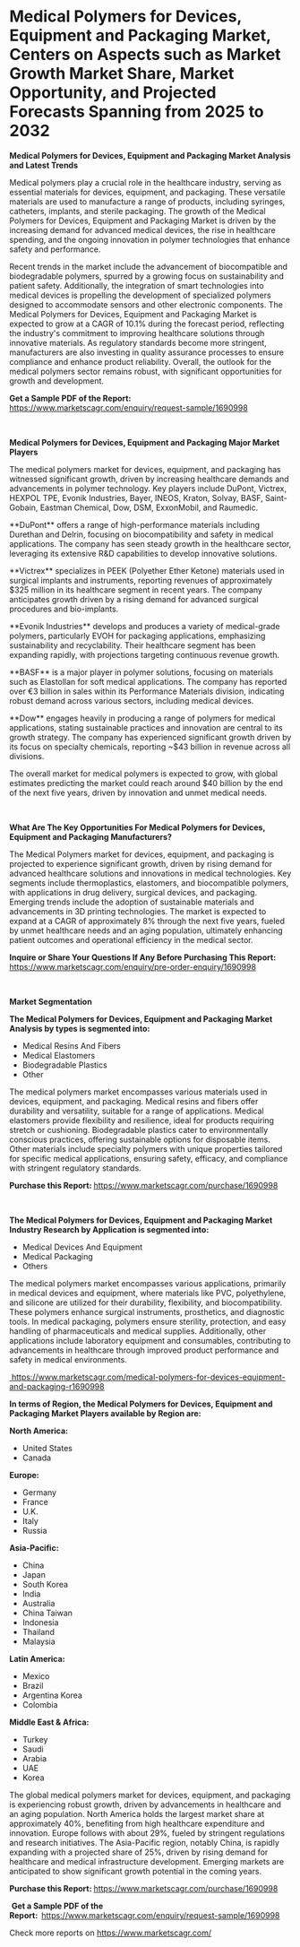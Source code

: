 <p><h1>Medical Polymers for Devices, Equipment and Packaging Market, Centers on Aspects such as Market Growth Market Share, Market Opportunity, and Projected Forecasts Spanning from 2025 to 2032</h1></p><p><strong>Medical Polymers for Devices, Equipment and Packaging Market Analysis and Latest Trends</strong></p>
<p><p>Medical polymers play a crucial role in the healthcare industry, serving as essential materials for devices, equipment, and packaging. These versatile materials are used to manufacture a range of products, including syringes, catheters, implants, and sterile packaging. The growth of the Medical Polymers for Devices, Equipment and Packaging Market is driven by the increasing demand for advanced medical devices, the rise in healthcare spending, and the ongoing innovation in polymer technologies that enhance safety and performance.</p><p>Recent trends in the market include the advancement of biocompatible and biodegradable polymers, spurred by a growing focus on sustainability and patient safety. Additionally, the integration of smart technologies into medical devices is propelling the development of specialized polymers designed to accommodate sensors and other electronic components. The Medical Polymers for Devices, Equipment and Packaging Market is expected to grow at a CAGR of 10.1% during the forecast period, reflecting the industry's commitment to improving healthcare solutions through innovative materials. As regulatory standards become more stringent, manufacturers are also investing in quality assurance processes to ensure compliance and enhance product reliability. Overall, the outlook for the medical polymers sector remains robust, with significant opportunities for growth and development.</p></p>
<p><strong>Get a Sample PDF of the Report:&nbsp;</strong> <a href="https://www.marketscagr.com/enquiry/request-sample/1690998?utm_campaign=3217&utm_medium=2&utm_source=Github&utm_content=ia&utm_term=26032025&utm_id=medical-polymers-for-devices-equipment-and-packaging">https://www.marketscagr.com/enquiry/request-sample/1690998</a></p>
<p>&nbsp;</p>
<p><strong>Medical Polymers for Devices, Equipment and Packaging Major Market Players</strong></p>
<p><p>The medical polymers market for devices, equipment, and packaging has witnessed significant growth, driven by increasing healthcare demands and advancements in polymer technology. Key players include DuPont, Victrex, HEXPOL TPE, Evonik Industries, Bayer, INEOS, Kraton, Solvay, BASF, Saint-Gobain, Eastman Chemical, Dow, DSM, ExxonMobil, and Raumedic.</p><p>**DuPont** offers a range of high-performance materials including Durethan and Delrin, focusing on biocompatibility and safety in medical applications. The company has seen steady growth in the healthcare sector, leveraging its extensive R&D capabilities to develop innovative solutions.</p><p>**Victrex** specializes in PEEK (Polyether Ether Ketone) materials used in surgical implants and instruments, reporting revenues of approximately $325 million in its healthcare segment in recent years. The company anticipates growth driven by a rising demand for advanced surgical procedures and bio-implants.</p><p>**Evonik Industries** develops and produces a variety of medical-grade polymers, particularly EVOH for packaging applications, emphasizing sustainability and recyclability. Their healthcare segment has been expanding rapidly, with projections targeting continuous revenue growth.</p><p>**BASF** is a major player in polymer solutions, focusing on materials such as Elastollan for soft medical applications. The company has reported over €3 billion in sales within its Performance Materials division, indicating robust demand across various sectors, including medical devices.</p><p>**Dow** engages heavily in producing a range of polymers for medical applications, stating sustainable practices and innovation are central to its growth strategy. The company has experienced significant growth driven by its focus on specialty chemicals, reporting ~$43 billion in revenue across all divisions.</p><p>The overall market for medical polymers is expected to grow, with global estimates predicting the market could reach around $40 billion by the end of the next five years, driven by innovation and unmet medical needs.</p></p>
<p>&nbsp;</p>
<p><strong>What Are The Key Opportunities For Medical Polymers for Devices, Equipment and Packaging Manufacturers?</strong></p>
<p><p>The Medical Polymers market for devices, equipment, and packaging is projected to experience significant growth, driven by rising demand for advanced healthcare solutions and innovations in medical technologies. Key segments include thermoplastics, elastomers, and biocompatible polymers, with applications in drug delivery, surgical devices, and packaging. Emerging trends include the adoption of sustainable materials and advancements in 3D printing technologies. The market is expected to expand at a CAGR of approximately 8% through the next five years, fueled by unmet healthcare needs and an aging population, ultimately enhancing patient outcomes and operational efficiency in the medical sector.</p></p>
<p><strong>Inquire or Share Your Questions If Any Before Purchasing This Report:</strong> <a href="https://www.marketscagr.com/enquiry/pre-order-enquiry/1690998?utm_campaign=3217&utm_medium=2&utm_source=Github&utm_content=ia&utm_term=26032025&utm_id=medical-polymers-for-devices-equipment-and-packaging">https://www.marketscagr.com/enquiry/pre-order-enquiry/1690998</a></p>
<p>&nbsp;</p>
<p><strong>Market Segmentation</strong></p>
<p><strong>The Medical Polymers for Devices, Equipment and Packaging Market Analysis by types is segmented into:</strong></p>
<p><ul><li>Medical Resins And Fibers</li><li>Medical Elastomers</li><li>Biodegradable Plastics</li><li>Other</li></ul></p>
<p><p>The medical polymers market encompasses various materials used in devices, equipment, and packaging. Medical resins and fibers offer durability and versatility, suitable for a range of applications. Medical elastomers provide flexibility and resilience, ideal for products requiring stretch or cushioning. Biodegradable plastics cater to environmentally conscious practices, offering sustainable options for disposable items. Other materials include specialty polymers with unique properties tailored for specific medical applications, ensuring safety, efficacy, and compliance with stringent regulatory standards.</p></p>
<p><strong>Purchase this Report:&nbsp;</strong><a href="https://www.marketscagr.com/purchase/1690998?utm_campaign=3217&utm_medium=2&utm_source=Github&utm_content=ia&utm_term=26032025&utm_id=medical-polymers-for-devices-equipment-and-packaging">https://www.marketscagr.com/purchase/1690998</a></p>
<p>&nbsp;</p>
<p><strong>The Medical Polymers for Devices, Equipment and Packaging Market Industry Research by Application is segmented into:</strong></p>
<p><ul><li>Medical Devices And Equipment</li><li>Medical Packaging</li><li>Others</li></ul></p>
<p><p>The medical polymers market encompasses various applications, primarily in medical devices and equipment, where materials like PVC, polyethylene, and silicone are utilized for their durability, flexibility, and biocompatibility. These polymers enhance surgical instruments, prosthetics, and diagnostic tools. In medical packaging, polymers ensure sterility, protection, and easy handling of pharmaceuticals and medical supplies. Additionally, other applications include laboratory equipment and consumables, contributing to advancements in healthcare through improved product performance and safety in medical environments.</p></p>
<p><a href="https://www.marketscagr.com/medical-polymers-for-devices-equipment-and-packaging-r1690998?utm_campaign=3217&utm_medium=2&utm_source=Github&utm_content=ia&utm_term=26032025&utm_id=medical-polymers-for-devices-equipment-and-packaging">&nbsp;https://www.marketscagr.com/medical-polymers-for-devices-equipment-and-packaging-r1690998</a></p>
<p><strong>In terms of Region, the Medical Polymers for Devices, Equipment and Packaging Market Players available by Region are:</strong></p>
<p>
    <p> <strong> North America: </strong>
        <ul>
            <li>United States</li>
            <li>Canada</li>
        </ul>
        </p> 
    <p> <strong> Europe: </strong>
        <ul>
            <li>Germany</li>
            <li>France</li>
            <li>U.K.</li>
            <li>Italy</li>
            <li>Russia</li>
        </ul>
        </p> 
    <p> <strong> Asia-Pacific: </strong>
        <ul>
            <li>China</li>
            <li>Japan</li>
            <li>South Korea</li>
            <li>India</li>
            <li>Australia</li>
            <li>China Taiwan</li>
            <li>Indonesia</li>
            <li>Thailand</li>
            <li>Malaysia</li>
        </ul>
        </p> 
    <p> <strong> Latin America: </strong>
        <ul>
            <li>Mexico</li>
            <li>Brazil</li>
            <li>Argentina Korea</li>
            <li>Colombia</li>
        </ul>
        </p> 
    <p> <strong> Middle East & Africa: </strong>
        <ul>
            <li>Turkey</li>
            <li>Saudi</li>
            <li>Arabia</li>
            <li>UAE</li>
            <li>Korea</li>
        </ul>
    </p>
    </p>
<p><p>The global medical polymers market for devices, equipment, and packaging is experiencing robust growth, driven by advancements in healthcare and an aging population. North America holds the largest market share at approximately 40%, benefiting from high healthcare expenditure and innovation. Europe follows with about 29%, fueled by stringent regulations and research initiatives. The Asia-Pacific region, notably China, is rapidly expanding with a projected share of 25%, driven by rising demand for healthcare and medical infrastructure development. Emerging markets are anticipated to show significant growth potential in the coming years.</p></p>
<p><strong>Purchase this Report: </strong><a href="https://www.marketscagr.com/purchase/1690998?utm_campaign=3217&utm_medium=2&utm_source=Github&utm_content=ia&utm_term=26032025&utm_id=medical-polymers-for-devices-equipment-and-packaging">https://www.marketscagr.com/purchase/1690998</a></p>
<p>&nbsp;<strong>Get a Sample PDF of the Report:&nbsp;&nbsp;</strong><a href="https://www.marketscagr.com/enquiry/request-sample/1690998?utm_campaign=3217&utm_medium=2&utm_source=Github&utm_content=ia&utm_term=26032025&utm_id=medical-polymers-for-devices-equipment-and-packaging">https://www.marketscagr.com/enquiry/request-sample/1690998</a></p>
<p><strong></strong></p>
<p>Check more reports on <a href="https://www.marketscagr.com/?utm_campaign=3217&utm_medium=2&utm_source=Github&utm_content=ia&utm_term=26032025&utm_id=medical-polymers-for-devices-equipment-and-packaging">https://www.marketscagr.com/</a></p>